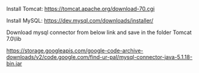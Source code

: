 Install Tomcat:  https://tomcat.apache.org/download-70.cgi 

Install MySQL: https://dev.mysql.com/downloads/installer/

Download mysql connector from below link and save in the folder Tomcat 7.0\lib

https://storage.googleapis.com/google-code-archive-downloads/v2/code.google.com/find-ur-pal/mysql-connector-java-5.1.18-bin.jar


 
